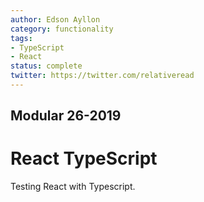 ```yaml
---
author: Edson Ayllon
category: functionality
tags:
- TypeScript
- React
status: complete
twitter: https://twitter.com/relativeread
---
```


## Modular 26-2019

# React TypeScript

Testing React with Typescript.
